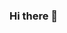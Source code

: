 ### Hi there 👋

<!--
**minhvinh20/minhvinh20** is a ✨ _special_ ✨ repository because its `README.md` (this file) appears on your GitHub profile.

Introduction:

- 🔭 I’m currently working on AICAMP
- 🌱 I’m currently learning ML and DL
- 👯 I’m looking to collaborate on DL
- 🤔 I’m looking for help with all people in the world
- 💬 Ask me about 
- 📫 How to reach me: minhvinhit
-->
